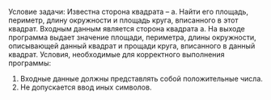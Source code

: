 Условие задачи:
Известна сторона квадрата – a. Найти его площадь, периметр, длину окружности и площадь круга, вписанного в этот квадрат.
Входным данным является сторона квадрата а. На выходе программа выдает значение площади, периметра, длины окружности, описывающей данный квадрат и прощади круга, вписанного в данный квадрат.
Условия, необходимые для корректного выполнения программы:
1.	Входные данные должны представлять собой положительные числа.
2.	Не допускается ввод иных символов.
